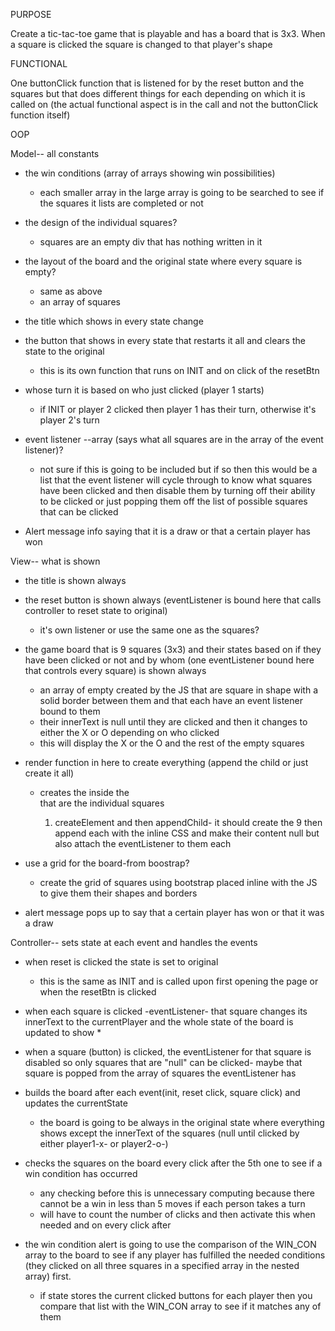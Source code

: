 PURPOSE

Create a tic-tac-toe game that is playable and has a board that is 3x3.
When a square is clicked the square is changed to that player's shape

FUNCTIONAL

One buttonClick function that is listened for by the reset button and the squares but that does different things for each depending on which it is called on (the actual functional aspect is in the call and not the buttonClick function itself)


OOP 

Model-- all constants
  - the win conditions (array of arrays showing win possibilities)
      * each smaller array in the large array is going to be searched to see if the squares it lists are completed or not 

  - the design of the individual squares?
      * squares are an empty div that has nothing written in it 
  - the layout of the board and the original state where every square is empty?
      * same as above
      * an array of squares

  - the title which shows in every state change

  - the button that shows in every state that restarts it all and clears the state to the original
      * this is its own function that runs on INIT and on click of the resetBtn

  - whose turn it is based on who just clicked (player 1 starts)
      * if INIT or player 2 clicked then player 1 has their turn, otherwise it's player 2's turn

  - event listener --array (says what all squares are in the array of the event listener)?
      * not sure if this is going to be included but if so then this would be a list that the event listener will cycle through to know what squares have been clicked and then disable them by turning off their ability to be clicked or just popping them off the list of possible squares that can be clicked

  - Alert message info saying that it is a draw or that a certain player has won


View-- what is shown
  - the title is shown always

  - the reset button is shown always (eventListener is bound here that calls controller to reset state to original)
      * it's own listener or use the same one as the squares?

  - the game board that is 9 squares (3x3) and their states based on if they have been clicked or not and by whom (one eventListener bound here that controls every square) is shown always
      * an array of empty <divs> created by the JS that are square in shape with a solid border between them and that each have an event listener bound to them
      * their innerText is null until they are clicked and then it changes to either the X or O depending on who clicked
      * this will display the X or the O and the rest of the empty squares

  - render function in here to create everything (append the child or just create it all)
      * creates the <divs> inside the <MAIN div> that are the individual squares
        1. createElement and then appendChild- it should create the 9 <divs> then append each with the inline CSS and make their content null but also attach the eventListener to them each

  - use a grid for the board-from boostrap?
      * create the grid of squares using bootstrap placed inline with the JS to give them their shapes and borders

  - alert message pops up to say that a certain player has won or that it was a draw


Controller-- sets state at each event and handles the events
  - when reset is clicked the state is set to original
      * this is the same as INIT and is called upon first opening the page or when the resetBtn is clicked

  - when each square is clicked -eventListener- that square changes its innerText to the currentPlayer and the whole state of the board is updated to show
      * 

  - when a square (button) is clicked, the eventListener for that square is disabled so only squares that are "null" can be clicked- maybe that square is popped from the array of squares the eventListener has

  - builds the board after each event(init, reset click, square click) and updates the currentState
      * the board is going to be always in the original state where everything shows except the innerText of the squares (null until clicked by either player1-x- or player2-o-)

  - checks the squares on the board every click after the 5th one to see if a win condition has occurred
      * any checking before this is unnecessary computing because there cannot be a win in less than 5 moves if each person takes a turn
      * will have to count the number of clicks and then activate this when needed and on every click after

  - the win condition alert is going to use the comparison of the WIN_CON array to the board to see if any player has fulfilled the needed conditions (they clicked on all three squares in a specified array in the nested array) first.
      * if state stores the current clicked buttons for each player then you compare that list with the WIN_CON array to see if it matches any of them

